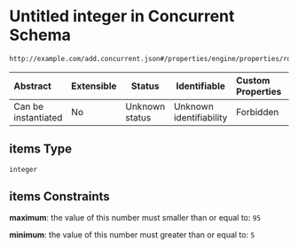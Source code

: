# Untitled integer in Concurrent Schema

```txt
http://example.com/add.concurrent.json#/properties/engine/properties/royalties/items
```




| Abstract            | Extensible | Status         | Identifiable            | Custom Properties | Additional Properties | Access Restrictions | Defined In                                                                               |
| :------------------ | ---------- | -------------- | ----------------------- | :---------------- | --------------------- | ------------------- | ---------------------------------------------------------------------------------------- |
| Can be instantiated | No         | Unknown status | Unknown identifiability | Forbidden         | Allowed               | none                | [add-concurrent.schema.json\*](../out/add-concurrent.schema.json "open original schema") |

## items Type

`integer`

## items Constraints

**maximum**: the value of this number must smaller than or equal to: `95`

**minimum**: the value of this number must greater than or equal to: `5`
